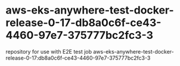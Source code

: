 # aws-eks-anywhere-test-docker-release-0-17-db8a0c6f-ce43-4460-97e7-375777bc2fc3-3
repository for use with E2E test job aws-eks-anywhere-test-docker-release-0-17:db8a0c6f-ce43-4460-97e7-375777bc2fc3-3
